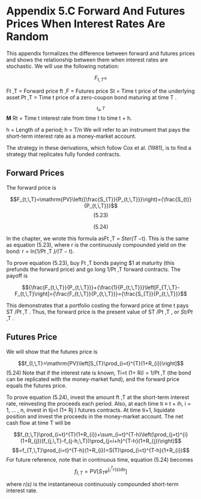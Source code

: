 # Appendix 5.C Forward And Futures Prices When Interest Rates Are Random

This appendix formalizes the difference between forward and futures prices and shows the relationship between them when interest rates are stochastic. We will use the following notation:

$$F_{t,T}=$$

Ft ,T = Forward price ft ,F = Futures price St = Time t price of the underlying asset Pt ,T = Time t price of a zero-coupon bond maturing at time T .

$${\mathbf{}}_{t_{\mathrm{a}},T}$$
$\mathbf{M}$
Rt = Time t interest rate from time t to time t + h.

h = Length of a period; h = T/n We will refer to an instrument that pays the short-term interest rate as a money-market account.

The strategy in these derivations, which follow Cox et al. (1981), is to find a strategy that replicates fully funded contracts.

## Forward Prices

The forward price is

$$F_{t,\,T}=\mathrm{PV}\left({\frac{S_{T}}{P_{t,\,T}}}\right)={\frac{S_{t}}{P_{t,\,T}}}$$
$$(5.23)$$

$$(5.24)$$

In the chapter, we wrote this formula asFt ,T = *Ster(T* −t). This is the same as equation (5.23),
where r is the continuously compounded yield on the bond: r = ln(1/Pt ,T *)/(T* − t).

To prove equation (5.23), buy Ft ,T bonds paying $1 at maturity (this prefunds the forward price) and go long 1/Pt ,T forward contracts. The payoff is

$${\frac{F_{t,\,T}}{P_{t,\,T}}}+{\frac{1}{P_{t,\,T}}}\left[F_{T,\,T}-F_{t,\,T}\right]={\frac{F_{t,\,T}}{P_{t,\,T}}}={\frac{S_{T}}{P_{t,\,T}}}$$

This demonstrates that a portfolio costing the forward price at time t pays ST /Pt ,T . Thus, the forward price is the present value of ST /Pt ,T , or *St/Pt* ,T .

## Futures Price

We will show that the futures price is

$$f_{I,\,T}=\mathrm{PV}\left[S_{T}\prod_{i=t}^{T}(1+R_{i})\right]$$
(5.24)
Note that if the interest rate is known, 	Ti=t
(1+ Ri) = 1/Pt ,T (the bond can be replicated with the money-market fund), and the forward price equals the futures price.

To prove equation (5.24), invest the amount ft ,T at the short-term interest rate, reinvesting the proceeds each period. Also, at each time ti ≡ t + ih, i = 1, … , n, invest in tij=t
(1+ Rj ) futures contracts. At time ti+1, liquidate position and invest the proceeds in the money-market account. The net cash flow at time T will be

$$f_{t,\,T}\prod_{i=t}^{T}(1+R_{i})+\sum_{i=t}^{T-h}\left(\prod_{j=t}^{i}(1+R_{j})(f_{j,\,T}-f_{j-h,\,T})\prod_{j=i+h}^{T-h}(1+R_{j})\right)$$ $$=f_{T,\,T}\prod_{i=t}^{T-h}(1+R_{i})=S(T)\prod_{i=t}^{T-h}(1+R_{i})$$  For future reference, note that in continuous time, equation (5.24) becomes 
$$f_{t,\,T}=\text{PV}\left[S_{T}e^{\int_{t}^{T}r(s)ds}\right]\tag{5.25}$$

where *r(s)* is the instantaneous continuously compounded short-term interest rate.
